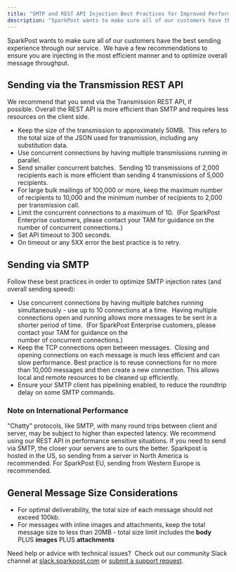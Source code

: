 ```yaml
---
title: "SMTP and REST API Injection Best Practices for Improved Performance"
description: "SparkPost wants to make sure all of our customers have the best sending experience through our service We have a few recommendations to ensure you are injecting in the most efficient manner and to optimize overall message throughput Sending via the Transmission REST API We recommend that you send..."
---
```


SparkPost wants to make sure all of our customers have the best sending experience through our service.  We have a few recommendations to ensure you are injecting in the most efficient manner and to optimize overall message throughput.

## Sending via the Transmission REST API

We recommend that you send via the Transmission REST API, if possible. Overall the REST API is more efficient than SMTP and requires less resources on the client side.

* Keep the size of the transmission to approximately 50MB.  This refers to the total size of the JSON used for transmission, including any substitution data.
* Use concurrent connections by having multiple transmissions running in parallel.
* Send smaller concurrent batches.  Sending 10 transmissions of 2,000 recipients each is more efficient than sending 4 transmissions of 5,000 recipients.
* For large bulk mailings of 100,000 or more, keep the maximum number of recipients to 10,000 and the minimum number of recipients to 2,000 per transmission call.
* Limit the concurrent connections to a maximum of 10\.  (For SparkPost Enterprise customers, please contact your TAM for guidance on the number of concurrent connections.)
* Set API timeout to 300 seconds.  
* On timeout or any 5XX error the best practice is to retry.

## Sending via SMTP

Follow these best practices in order to optimize SMTP injection rates (and overall sending speed):

* Use concurrent connections by having multiple batches running simultaneously - use up to 10 connections at a time.  Having multiple connections open and running allows more messages to be sent in a shorter period of time.  (For SparkPost Enterprise customers, please contact your TAM for guidance on the number of concurrent connections.)
* Keep the TCP connections open between messages.  Closing and opening connections on each message is much less efficient and can slow performance. Best practice is to reuse connections for no more than 10,000 messages and then create a new connection. This allows local and remote resources to be cleaned up efficiently.
* Ensure your SMTP client has pipelining enabled, to reduce the roundtrip delay on some SMTP commands.

### Note on International Performance
"Chatty" protocols, like SMTP, with many round trips between client and server, may be subject to higher than expected latency. We recommend using our REST API in performance sensitive situations. If you need to send via SMTP, the closer your servers are to ours the better. Sparkpost is hosted in the US, so sending from a server in North America is recommended. For SparkPost EU, sending from Western Europe is recommended.

## General Message Size Considerations

* For optimal deliverability, the total size of each message should not exceed 100kb.
* For messages with inline images and attachments, keep the total message size to less than 20MB - total size limit includes the **body** PLUS **images** PLUS **attachments**

Need help or advice with technical issues?  Check out our community Slack channel at [slack.sparkpost.com](http://slack.sparkpost.com/) or [submit a support request](https://www.sparkpost.com/submit-a-ticket?email[subject]=Injection%20Best%20Practices).
